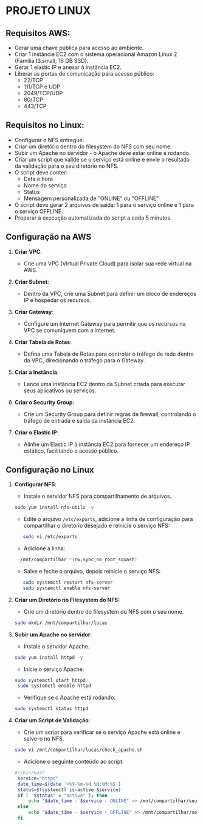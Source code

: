 # PROJETO LINUX

## Requisitos AWS:

- Gerar uma chave pública para acesso ao ambiente.
- Criar 1 instância EC2 com o sistema operacional Amazon Linux 2 (Família t3.small, 16 GB SSD).
- Gerar 1 elastic IP e anexar à instância EC2.
- Liberar as portas de comunicação para acesso público: 
  - 22/TCP
  - 111/TCP e UDP
  - 2049/TCP/UDP
  - 80/TCP
  - 443/TCP

## Requisitos no Linux:

- Configurar o NFS entregue.
- Criar um diretório dentro do filesystem do NFS com seu nome.
- Subir um Apache no servidor - o Apache deve estar online e rodando.
- Criar um script que valide se o serviço está online e envie o resultado da validação para o seu diretório no NFS.
- O script deve conter:
  - Data e hora
  - Nome do serviço
  - Status
  - Mensagem personalizada de "ONLINE" ou "OFFLINE"
- O script deve gerar 2 arquivos de saída: 1 para o serviço online e 1 para o serviço OFFLINE.
- Preparar a execução automatizada do script a cada 5 minutos.

## Configuração na AWS

1. **Criar VPC**:
   - Crie uma VPC (Virtual Private Cloud) para isolar sua rede virtual na AWS.
   
2. **Criar Subnet**:
   - Dentro da VPC, crie uma Subnet para definir um bloco de endereços IP e hospedar os recursos.
   
3. **Criar Gateway**:
   - Configure um Internet Gateway para permitir que os recursos na VPC se comuniquem com a internet.
   
4. **Criar Tabela de Rotas**:
   - Defina uma Tabela de Rotas para controlar o tráfego de rede dentro da VPC, direcionando o tráfego para o Gateway.
   
5. **Criar a Instância**:
   - Lance uma instância EC2 dentro da Subnet criada para executar seus aplicativos ou serviços.
   
6. **Criar o Security Group**:
   - Crie um Security Group para definir regras de firewall, controlando o tráfego de entrada e saída da instância EC2.
   
7. **Criar o Elastic IP**:
   - Alinhe um Elastic IP à instância EC2 para fornecer um endereço IP estático, facilitando o acesso público.


## Configuração no Linux

1. **Configurar NFS**:
   - Instale o servidor NFS para compartilhamento de arquivos.
   ```bash
   sudo yum install nfs-utils -y
   ```
   - Edite o arquivo `/etc/exports`, adicione a linha de configuração para compartilhar o diretório desejado e reinicie o serviço NFS:
   ```bash
      sudo vi /etc/exports
   ```
   - Adicione a linha:
    ```bash
      /mnt/compartilhar *(rw,sync,no_root_squash)
   ```
   - Salve e feche o arquivo, depois reinicie o serviço NFS:
   ```bash
      sudo systemctl restart nfs-server
      sudo systemctl enable nfs-server
   ```
2. **Criar um Diretório no Filesystem do NFS:**
    - Crie um diretório dentro do filesystem do NFS com o seu nome.
   ```bash
   sudo mkdir /mnt/compartilhar/lucas
   ```
   
3. **Subir um Apache no servidor**:
    - Instale o servidor Apache.
   ```bash
   sudo yum install httpd -y
   ```

   - Inicie o serviço Apache.
   ```bash
   sudo systemctl start httpd
    sudo systemctl enable httpd
   ```

   - Verifique se o Apache está rodando.
   ```bash
   sudo systemctl status httpd
   ```
   
4. **Criar um Script de Validação**:
    - Crie um script para verificar se o serviço Apache está online e salve-o no NFS.
   ```bash
   sudo vi /mnt/compartilhar/lucas/check_apache.sh
   ```
   - Adicione o seguinte conteúdo ao script:
   ```bash
   #!/bin/bash
    service="httpd"
    date_time=$(date '+%Y-%m-%d %H:%M:%S')
    status=$(systemctl is-active $service)
    if [ "$status" = "active" ]; then
        echo "$date_time - $service - ONLINE" >> /mnt/compartilhar/seu_nome/online_status.log
    else
        echo "$date_time - $service - OFFLINE" >> /mnt/compartilhar/seu_nome/offline_status.log
    fi

   ```
